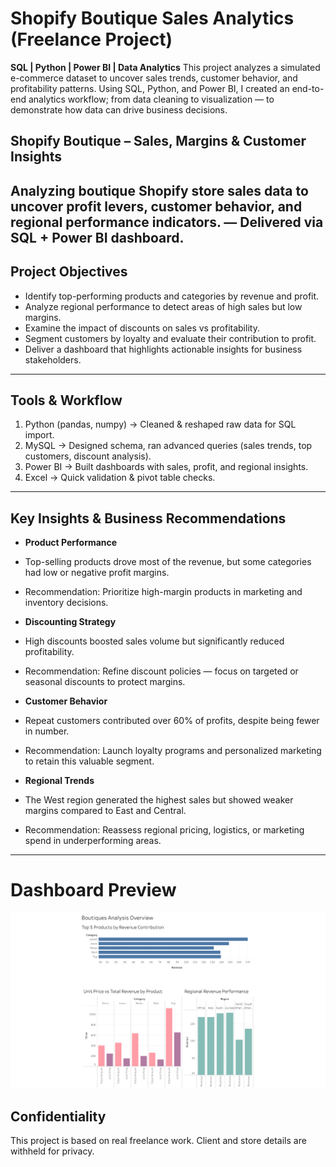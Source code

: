 # Shopify Boutique Sales Analytics (Freelance Project)
**SQL | Python | Power BI | Data Analytics**
This project analyzes a simulated e-commerce dataset to uncover sales trends, customer behavior, and profitability patterns. Using SQL, Python, and Power BI, I created an end-to-end analytics workflow; from data cleaning to visualization — to demonstrate how data can drive business decisions.

## Shopify Boutique – Sales, Margins & Customer Insights
**Analyzing boutique Shopify store sales data to uncover profit levers, customer behavior, and regional performance indicators. — Delivered via SQL + Power BI dashboard.**
---
## Project Objectives
- Identify top-performing products and categories by revenue and profit.
- Analyze regional performance to detect areas of high sales but low margins.
- Examine the impact of discounts on sales vs profitability.
- Segment customers by loyalty and evaluate their contribution to profit.
- Deliver a dashboard that highlights actionable insights for business stakeholders.
---
## Tools & Workflow
1. Python (pandas, numpy) → Cleaned & reshaped raw data for SQL import.
2. MySQL → Designed schema, ran advanced queries (sales trends, top customers, discount analysis).
3. Power BI → Built dashboards with sales, profit, and regional insights.
4. Excel → Quick validation & pivot table checks.

---
## Key Insights & Business Recommendations
- **Product Performance**
- Top-selling products drove most of the revenue, but some categories had low or negative profit margins.
- Recommendation: Prioritize high-margin products in marketing and inventory decisions.

- **Discounting Strategy**
- High discounts boosted sales volume but significantly reduced profitability.
- Recommendation: Refine discount policies — focus on targeted or seasonal discounts to protect margins.

- **Customer Behavior**
- Repeat customers contributed over 60% of profits, despite being fewer in number.
- Recommendation: Launch loyalty programs and personalized marketing to retain this valuable segment.

- **Regional Trends**
- The West region generated the highest sales but showed weaker margins compared to East and Central.
- Recommendation: Reassess regional pricing, logistics, or marketing spend in underperforming areas.
---
  # Dashboard Preview
![Sales Dashboard](dashboards/dashboard.png)


## Confidentiality
This project is based on real freelance work. Client and store details are withheld for privacy. 

